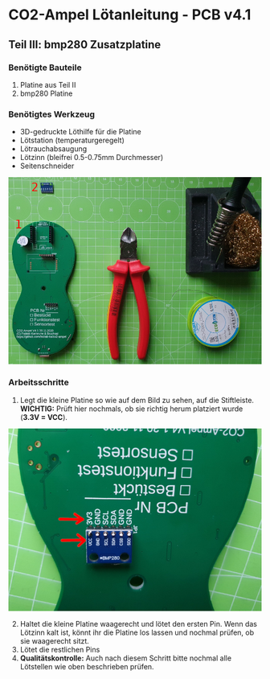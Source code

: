 # CO2-Ampel Lötanleitung - PCB v4.1

## Teil III: bmp280 Zusatzplatine

### Benötigte Bauteile
1. Platine aus Teil II
2. bmp280 Platine

### Benötigtes Werkzeug
* 3D-gedruckte Löthilfe für die Platine
* Lötstation (temperaturgeregelt)
* Lötrauchabsaugung
* Lötzinn (bleifrei 0.5-0.75mm Durchmesser)
* Seitenschneider

![Bauteile und Werkzeug Teil III](../images/loeten/teil3_material.jpg)

### Arbeitsschritte
1. Legt die kleine Platine so wie auf dem Bild zu sehen, auf die Stiftleiste. **WICHTIG:** Prüft hier nochmals, ob sie richtig herum platziert wurde (**3.3V = VCC**).

![bmp280 Positionierung](../images/loeten/teil3_positionierung.jpg)

2. Haltet die kleine Platine waagerecht und lötet den ersten Pin. Wenn das Lötzinn kalt ist, könnt ihr die Platine los lassen und nochmal prüfen, ob sie waagerecht sitzt.
3. Lötet die restlichen Pins
4. **Qualitätskontrolle:** Auch nach diesem Schritt bitte nochmal alle Lötstellen wie oben beschrieben prüfen. 

